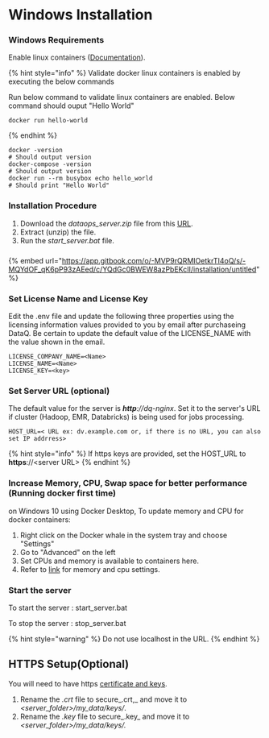 # Windows Installation

###

### Windows Requirements

Enable linux containers ([Documentation](https://docs.microsoft.com/en-us/virtualization/windowscontainers/deploy-containers/linux-containers)).

{% hint style="info" %}
Validate docker linux containers is enabled by executing the below commands

Run below command to validate linux containers are enabled. Below command should ouput "Hello World"

```
docker run hello-world
```
{% endhint %}

```
docker -version
# Should output version
docker-compose -version
# Should output version
docker run --rm busybox echo hello_world
# Should print "Hello World"
```



### Installation Procedure

1. Download the _dataops\_server.zip_ file from this [URL](https://dataops-store.s3.amazonaws.com/dataops\_server.zip).
2. Extract (unzip) the file.
3. Run the _start\_server.bat_ file.



###

{% embed url="https://app.gitbook.com/o/-MVP9rQRMIOetkrTI4oQ/s/-MQYdOF_qK6pP93zAEed/c/YQdGc0BWEW8azPbEKcII/installation/untitled" %}

### Set License Name and License Key

Edit the .env file and update the following three properties using the licensing information values provided to you by email after purchaseing DataQ. Be certain to update the default value of the LICENSE\_NAME with the value shown in the email.

```
LICENSE_COMPANY_NAME=<Name>
LICENSE_NAME=<Name>
LICENSE_KEY=<key>
```





### Set Server URL (optional)

The default value for the server is _**http**://dq-nginx_. Set it to the server's URL if cluster (Hadoop, EMR, Databricks) is being used for jobs processing.

```
HOST_URL=< URL ex: dv.example.com or, if there is no URL, you can also set IP addrress>
```

{% hint style="info" %}
If https keys are provided, set the HOST\_URL to **https**://\<server URL>&#x20;
{% endhint %}

### Increase  Memory, CPU, Swap space for better performance (Running docker first time)



on Windows 10 using Docker Desktop, To update memory and CPU for docker containers:

1. Right click on the Docker whale in the system tray and choose "Settings"
2. Go to "Advanced" on the left
3. Set  CPUs and  memory is available to containers here.
4. Refer to [link](prerequisites.md) for memory and cpu settings.

### Start the server&#x20;

To start the server : start\_server.bat

To stop the server : stop\_server.bat



{% hint style="warning" %}
Do not use localhost in the URL.
{% endhint %}

## HTTPS Setup(Optional)

You will need to have https [certificate and keys](https://www.knownhost.com/wiki/security/ssl).

1. Rename the _.crt_ file to secure_.crt,_ and move it to _\<server\_folder>/my\_data/keys/_.
2. Rename the _.key_ file to secure_.key_ and move it to _\<server\_folder>/my\_data/keys/._









